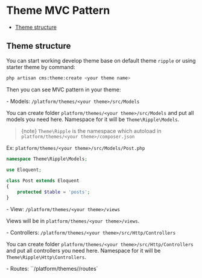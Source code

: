 # Theme MVC Pattern

 - [Theme structure](#theme_structure)
 
<a name="theme_structure"></a>
## Theme structure

You can start working develop theme base on default theme `ripple` or using starter theme by command:
    
```bash
php artisan cms:theme:create <your theme name>
```
 
Then you can see MVC pattern in your theme:

\- Models: `/platform/themes/<your theme>/src/Models`

You can create folder `platform/themes/<your theme>/src/Models` and put all models you need here. Namespace for it will be `Theme\Ripple\Models`.
> {note} `Theme\Ripple` is the namespace which autoload in `platform/themes/<your theme>/composer.json`

Ex: `platform/themes/<your theme>/src/Models/Post.php`

```php
namespace Theme\Ripple\Models;
    
use Eloquent;

class Post extends Eloquent
{
    protected $table = 'posts';
}
```

\- View: `/platform/themes/<your theme>/views`

Views will be in `platform/themes/<your theme>/views`.

\- Controllers: `/platform/themes/<your theme>/src/Http/Controllers`

You can create folder `platform/themes/<your theme>/src/Http/Controllers` and put all controllers you need here. Namespace for it will be `Theme\Ripple\Http\Controllers`.

\- Routes: ``/platform/themes/<your theme>/routes`    
